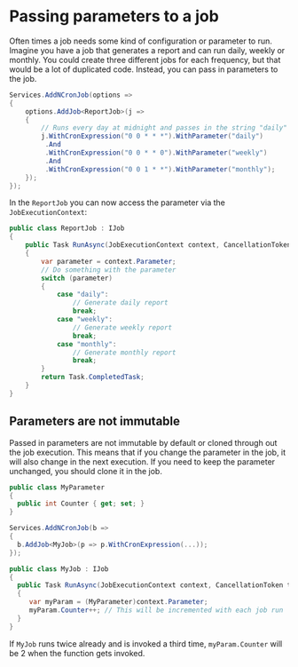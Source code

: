 # Passing parameters to a job

Often times a job needs some kind of configuration or parameter to run. Imagine you have a job that generates a report and can run daily, weekly or monthly. You could create three different jobs for each frequency, but that would be a lot of duplicated code. Instead, you can pass in parameters to the job.

```csharp
Services.AddNCronJob(options => 
{
    options.AddJob<ReportJob>(j => 
    {
        // Runs every day at midnight and passes in the string "daily"
        j.WithCronExpression("0 0 * * *").WithParameter("daily")
         .And
         .WithCronExpression("0 0 * * 0").WithParameter("weekly")
         .And
         .WithCronExpression("0 0 1 * *").WithParameter("monthly");
    });
});
```

In the `ReportJob` you can now access the parameter via the `JobExecutionContext`:

```csharp
public class ReportJob : IJob
{
    public Task RunAsync(JobExecutionContext context, CancellationToken token)
    {
        var parameter = context.Parameter;
        // Do something with the parameter
        switch (parameter)
        {
            case "daily":
                // Generate daily report
                break;
            case "weekly":
                // Generate weekly report
                break;
            case "monthly":
                // Generate monthly report
                break;
        }
        return Task.CompletedTask;
    }
}
```

## Parameters are not immutable
Passed in parameters are not immutable by default or cloned through out the job execution. This means that if you change the parameter in the job, it will also change in the next execution. If you need to keep the parameter unchanged, you should clone it in the job.

```csharp
public class MyParameter
{
  public int Counter { get; set; }
}

Services.AddNCronJob(b =>
{
  b.AddJob<MyJob>(p => p.WithCronExpression(...));
});

public class MyJob : IJob
{
  public Task RunAsync(JobExecutionContext context, CancellationToken token)
  {
     var myParam = (MyParameter)context.Parameter;
     myParam.Counter++; // This will be incremented with each job run
  }
}
```

If `MyJob` runs twice already and is invoked a third time, `myParam.Counter` will be 2 when the function gets invoked.
